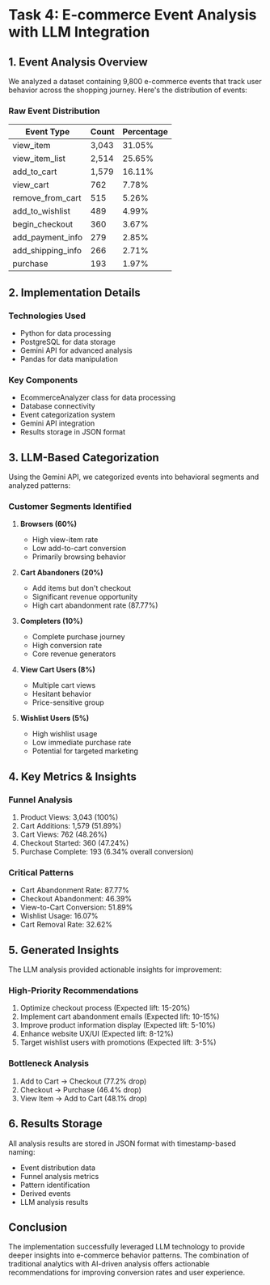 # Task 4: E-commerce Event Analysis with LLM Integration

## 1. Event Analysis Overview

We analyzed a dataset containing 9,800 e-commerce events that track user behavior across the shopping journey. Here's the distribution of events:

### Raw Event Distribution
| Event Type          | Count | Percentage |
|---------------------|-------|------------|
| view_item          | 3,043 | 31.05% |
| view_item_list     | 2,514 | 25.65% |
| add_to_cart        | 1,579 | 16.11% |
| view_cart          | 762  | 7.78%  |
| remove_from_cart   | 515  | 5.26%  |
| add_to_wishlist    | 489  | 4.99%  |
| begin_checkout     | 360  | 3.67%  |
| add_payment_info   | 279  | 2.85%  |
| add_shipping_info  | 266  | 2.71%  |
| purchase           | 193  | 1.97%  |

## 2. Implementation Details

### Technologies Used
- Python for data processing
- PostgreSQL for data storage
- Gemini API for advanced analysis
- Pandas for data manipulation

### Key Components
- EcommerceAnalyzer class for data processing
- Database connectivity
- Event categorization system
- Gemini API integration
- Results storage in JSON format

## 3. LLM-Based Categorization

Using the Gemini API, we categorized events into behavioral segments and analyzed patterns:

### Customer Segments Identified
1. **Browsers (60%)**
   - High view-item rate
   - Low add-to-cart conversion
   - Primarily browsing behavior

2. **Cart Abandoners (20%)**
   - Add items but don't checkout
   - Significant revenue opportunity
   - High cart abandonment rate (87.77%)

3. **Completers (10%)**
   - Complete purchase journey
   - High conversion rate
   - Core revenue generators

4. **View Cart Users (8%)**
   - Multiple cart views
   - Hesitant behavior
   - Price-sensitive group

5. **Wishlist Users (5%)**
   - High wishlist usage
   - Low immediate purchase rate
   - Potential for targeted marketing

## 4. Key Metrics & Insights

### Funnel Analysis
1. Product Views: 3,043 (100%)
2. Cart Additions: 1,579 (51.89%)
3. Cart Views: 762 (48.26%)
4. Checkout Started: 360 (47.24%)
5. Purchase Complete: 193 (6.34% overall conversion)

### Critical Patterns
- Cart Abandonment Rate: 87.77%
- Checkout Abandonment: 46.39%
- View-to-Cart Conversion: 51.89%
- Wishlist Usage: 16.07%
- Cart Removal Rate: 32.62%

## 5. Generated Insights

The LLM analysis provided actionable insights for improvement:

### High-Priority Recommendations
1. Optimize checkout process (Expected lift: 15-20%)
2. Implement cart abandonment emails (Expected lift: 10-15%)
3. Improve product information display (Expected lift: 5-10%)
4. Enhance website UX/UI (Expected lift: 8-12%)
5. Target wishlist users with promotions (Expected lift: 3-5%)

### Bottleneck Analysis
1. Add to Cart → Checkout (77.2% drop)
2. Checkout → Purchase (46.4% drop)
3. View Item → Add to Cart (48.1% drop)

## 6. Results Storage

All analysis results are stored in JSON format with timestamp-based naming:
- Event distribution data
- Funnel analysis metrics
- Pattern identification
- Derived events
- LLM analysis results

## Conclusion

The implementation successfully leveraged LLM technology to provide deeper insights into e-commerce behavior patterns. The combination of traditional analytics with AI-driven analysis offers actionable recommendations for improving conversion rates and user experience.